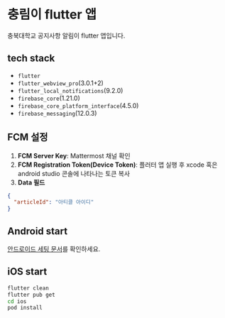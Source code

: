 # 충림이 flutter 앱
충북대학교 공지사항 알림이 flutter 앱입니다.

## tech stack
- `flutter`
- `flutter_webview_pro`(3.0.1+2)
- `flutter_local_notifications`(9.2.0)
- `firebase_core`(1.21.0)
- `firebase_core_platform_interface`(4.5.0)
- `firebase_messaging`(12.0.3)

## FCM 설정
1. **FCM Server Key**: Mattermost 채널 확인
2. **FCM Registration Token(Device Token)**: 플러터 앱 실행 후 xcode 혹은 android studio 콘솔에 나타나는 토큰 복사
3. **Data 필드**
```json
{
  "articleId": "아티클 아이디"
}
```

## Android start
[안드로이드 세팅 문서](https://github.com/CMI-OSS/cbnu-alrami-app/issues/43)를 확인하세요.

## iOS start
```bash
flutter clean
flutter pub get
cd ios
pod install
```
